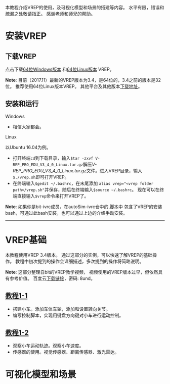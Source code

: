 本教程介绍VREP的使用，及可视化模型和场景的搭建等内容。
水平有限，错误和疏漏之处敬请指正。
感谢老师和师兄的帮助。

# 安装VREP
## 下载VREP
点击下载[64位Windows版本](http://coppeliarobotics.com/files/V-REP_PRO_EDU_V3_4_0_Setup.exe)
和[64位Linux版本](http://coppeliarobotics.com/files/V-REP_PRO_EDU_V3_4_0_Linux.tar.gz)
VREP。

**Note**: 目前（2017.11）最新的VREP版本为3.4，是64位的，3.4之前的版本是32位。
推荐使用64位Linux版本VREP。
其他平台及其他版本[下载地址](http://www.coppeliarobotics.com/previousversions.html)。

## 安装和运行
Windows

- 相信大家都会。

Linux

以Ubuntu 16.04为例。
- 打开终端`cd`到下载目录，输入`$tar -zxvf V-REP_PRO_EDU_V3_4_0_Linux.tar.gz`解压*V-REP_PRO_EDU_V3_4_0_Linux.tar.gz*文件。进入VREP目录，输入`$./vrep.sh`即可打开VREP。
- 在终端输入`$gedit ~/.bashrc`，在末尾添加
`alias vrep="<vrep folder path>/vrep.sh"`并保存，随后在终端输入`$source ~/.bashrc`。
现在可以在终端直接输入`$vrep`命令来打开VREP了。

**Note**: 如果你是bit-ivrc成员，在autoSim-ivrc仓中的
[脚本](https://github.com/bit-ivrc/autoSim-ivrc/tree/master/scripts)中
包含了VREP的安装bash，可通过此bash安装，也可以通过上边的介绍手动安装。

---
# VREP基础
本教程使用VREP 3.4版本。
通过这部分的实例，可以快速了解VREP的基础操作。
教程中初次提到的操作会详细描述，多次提到的操作将简略说明。

**Note**: 这部分整理自bit的VREP教学视频，
视频使用的VREP版本过早，但依然具有参考价值。
百度云[下载链接](https://pan.baidu.com/s/1jIMPSsm)，密码: 8und。

## [教程1-1](https://github.com/friedrichBIT/vrep_tutorial/tree/master/demo1-1)
- 搭建小车。添加车体车轮，添加和设置转向关节。
- 编写控制脚本，实现用键盘方向键对小车进行运动控制。

## [教程1-2](https://github.com/friedrichBIT/vrep_tutorial/tree/master/demo1-2)
- 观察小车运动轨迹。观察小车速度。
- 传感器的使用。视觉传感器、距离传感器、激光雷达。


# 可视化模型和场景
